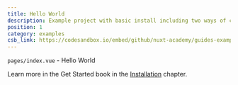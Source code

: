 ```yaml
---
title: Hello World
description: Example project with basic install including two ways of creating a page component.
position: 1
category: examples
csb_link: https://codesandbox.io/embed/github/nuxt-academy/guides-examples/tree/master/01_get_started/01_installation?
---
```


<example-intro></example-intro>

`pages/index.vue` - Hello World

<base-alert type="next">

Learn more in the Get Started book in the [Installation](/guides/get-started/installation) chapter.

</base-alert>

<code-sandbox :src="csb_link"></code-sandbox>
